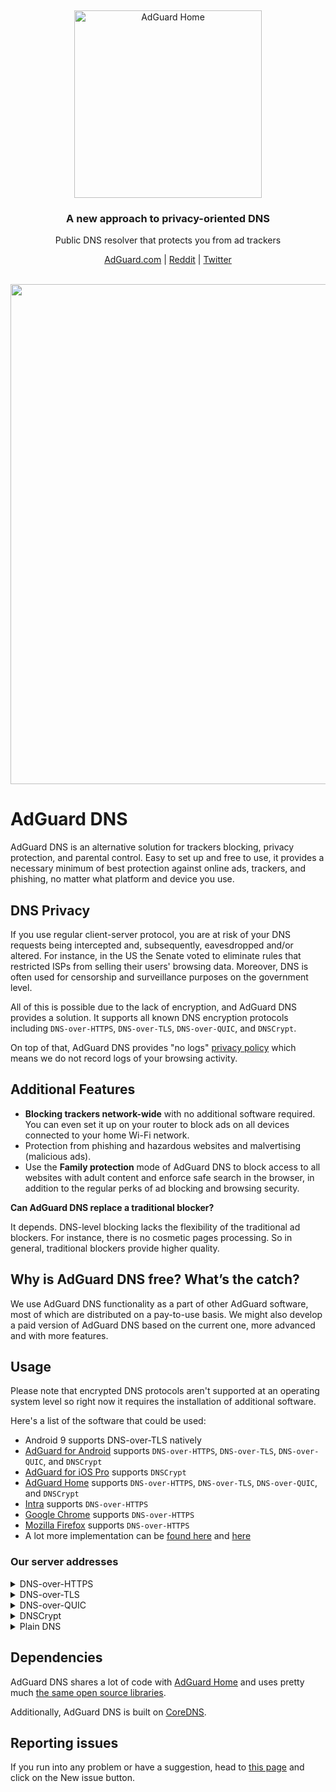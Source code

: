 &nbsp;
<p align="center">
  <img src="https://cdn.adguard.com/public/Adguard/Common/adguard_dns.svg" width="300px" alt="AdGuard Home" />
</p>
<h3 align="center">A new approach to privacy-oriented DNS</h3>
<p align="center">
    Public DNS resolver that protects you from ad trackers
</p>

<p align="center">
    <a href="https://adguard.com/">AdGuard.com</a> |
    <a href="https://reddit.com/r/Adguard">Reddit</a> |
    <a href="https://twitter.com/AdGuard">Twitter</a>
    <br /><br />
</p>

<p align="center">
    <img src="https://cdn.adguard.com/public/Adguard/Common/adguard_dns_map.png" width="800" />
</p>

# AdGuard DNS

AdGuard DNS is an alternative solution for trackers blocking, privacy protection, and parental control. Easy to set up and free to use, it provides a necessary minimum of best protection against online ads, trackers, and phishing, no matter what platform and device you use.

## DNS Privacy

If you use regular client-server protocol, you are at risk of your DNS requests being intercepted and, subsequently, eavesdropped and/or altered. For instance, in the US the Senate voted to eliminate rules that restricted ISPs from selling their users' browsing data. Moreover, DNS is often used for censorship and surveillance purposes on the government level. 

All of this is possible due to the lack of encryption, and AdGuard DNS provides a solution. It supports all known DNS encryption protocols including `DNS-over-HTTPS`, `DNS-over-TLS`, `DNS-over-QUIC`, and `DNSCrypt`.

On top of that, AdGuard DNS provides "no logs" [privacy policy](https://adguard.com/en/privacy/dns.html) which means we do not record logs of your browsing activity.

## Additional Features

* **Blocking trackers network-wide** with no additional software required. You can even set it up on your router to block ads on all devices connected to your home Wi-Fi network.
* Protection from phishing and hazardous websites and malvertising (malicious ads). 
* Use the **Family protection** mode of AdGuard DNS to block access to all websites with adult content and enforce safe search in the browser, in addition to the regular perks of ad blocking and browsing security.

**Can AdGuard DNS replace a traditional blocker?**

It depends. DNS-level blocking lacks the flexibility of the traditional ad blockers. For instance, there is no cosmetic pages processing. So in general, traditional blockers provide higher quality.

## Why is AdGuard DNS free? What’s the catch?

We use AdGuard DNS functionality as a part of other AdGuard software, most of which are distributed on a pay-to-use basis. We might also develop a paid version of AdGuard DNS based on the current one, more advanced and with more features.

## Usage

Please note that encrypted DNS protocols aren't supported at an operating system level so right now it requires the installation of additional software.

Here's a list of the software that could be used:

* Android 9 supports DNS-over-TLS natively
* [AdGuard for Android](https://adguard.com/en/adguard-android/overview.html) supports `DNS-over-HTTPS`, `DNS-over-TLS`, `DNS-over-QUIC`, and `DNSCrypt`
* [AdGuard for iOS Pro](https://adguard.com/en/adguard-ios-pro/overview.html) supports `DNSCrypt`
* [AdGuard Home](https://adguard.com/en/adguard-home/overview.html) supports `DNS-over-HTTPS`, `DNS-over-TLS`, `DNS-over-QUIC`, and `DNSCrypt`
* [Intra](https://getintra.org/) supports `DNS-over-HTTPS`
* [Google Chrome](https://www.google.com/chrome/) supports `DNS-over-HTTPS`
* [Mozilla Firefox](https://www.mozilla.org/firefox/) supports `DNS-over-HTTPS`
* A lot more implementation can be [found here](https://dnscrypt.info/implementations) and [here](https://dnsprivacy.org/wiki/display/DP/DNS+Privacy+Clients)

### Our server addresses

<details><summary>DNS-over-HTTPS</summary>

**Default server**

If you want to block ads and trackers.

`https://dns.adguard.com/dns-query`

**Non-filtering server**

If you don't want AdGuard DNS to block ads and trackers, or any other DNS requests.

`https://dns-unfiltered.adguard.com/dns-query`

**Family Protection server**

If you want to block adult content, enable safe search and safe mode options wherever possible, and also block ads and trackers.

`https://dns-family.adguard.com/dns-query`

</details>

<details><summary>DNS-over-TLS</summary>

**Default server**

If you want to block ads and trackers.

`dns.adguard.com`

**Non-filtering server**

If you don't want AdGuard DNS to block ads and trackers, or any other DNS requests.

`dns-unfiltered.adguard.com`

**Family Protection server**

If you want to block adult content, enable safe search and safe mode options wherever possible, and also block ads and trackers.

`dns-family.adguard.com`

</details>

<details><summary>DNS-over-QUIC</summary>

**Default server**

If you want to block ads and trackers.

`quic://dns.adguard.com`

**Non-filtering server**

If you don't want AdGuard DNS to block ads and trackers, or any other DNS requests.

`quic://dns-unfiltered.adguard.com`

**Family Protection server**

If you want to block adult content, enable safe search and safe mode options wherever possible, and also block ads and trackers.

`quic://dns-family.adguard.com`

</details>

<details><summary>DNSCrypt</summary>

**Default server**

If you want to block ads and trackers.

`sdns://AQMAAAAAAAAAETk0LjE0MC4xNC4xNDo1NDQzINErR_JS3PLCu_iZEIbq95zkSV2LFsigxDIuUso_OQhzIjIuZG5zY3J5cHQuZGVmYXVsdC5uczEuYWRndWFyZC5jb20`

**Non-filtering server**

If you don't want AdGuard DNS to block ads and trackers, or any other DNS requests.

`sdns://AQMAAAAAAAAAEjk0LjE0MC4xNC4xNDA6NTQ0MyC16ETWuDo-PhJo62gfvqcN48X6aNvWiBQdvy7AZrLa-iUyLmRuc2NyeXB0LnVuZmlsdGVyZWQubnMxLmFkZ3VhcmQuY29t`

**Family Protection server**

If you want to block adult content, enable safe search and safe mode options wherever possible, and also block ads and trackers.

`sdns://AQMAAAAAAAAAETk0LjE0MC4xNC4xNTo1NDQzILgxXdexS27jIKRw3C7Wsao5jMnlhvhdRUXWuMm1AFq6ITIuZG5zY3J5cHQuZmFtaWx5Lm5zMS5hZGd1YXJkLmNvbQ`

</details>

<details><summary>Plain DNS</summary>

**Default server**

If you want to block ads and trackers.

**IPv4:** `94.140.14.14` or `94.140.15.15`

**IPv6:** `2a10:50c0::ad1:ff` or `2a10:50c0::ad2:ff`

**Non-filtering server**

If you don't want AdGuard DNS to block ads and trackers, or any other DNS requests.

**IPv4:** `94.140.14.140` or `94.140.14.141`

**IPv6:** `2a10:50c0::1:ff` or `2a10:50c0::2:ff`

**Family Protection server**

If you want to block adult content, enable safe search and safe mode options wherever possible, and also block ads and trackers.

**IPv4:** `94.140.14.15` or `94.140.15.16`

**IPv6:** `2a10:50c0::bad1:ff` or `2a10:50c0::bad2:ff`

</details>

## Dependencies

AdGuard DNS shares a lot of code with [AdGuard Home](https://github.com/AdguardTeam/AdGuardHome) and uses pretty much [the same open source libraries](https://github.com/AdguardTeam/AdGuardHome#acknowledgments).

Additionally, AdGuard DNS is built on [CoreDNS](https://coredns.io/).

## Reporting issues

If you run into any problem or have a suggestion, head to [this page](https://github.com/AdguardTeam/AdGuardDNS/issues) and click on the New issue button.

